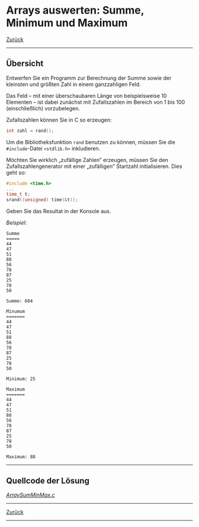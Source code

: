 # Arrays auswerten: Summe, Minimum und Maximum

[Zurück](./../Exercises.md)

---

## Übersicht

Entwerfen Sie ein Programm zur Berechnung der Summe sowie der kleinsten und größten Zahl
in einem ganzzahligen Feld.

Das Feld &ndash; mit einer überschaubaren Länge von beispielsweise 10 Elementen &ndash;
ist dabei zunächst mit Zufallszahlen im Bereich von 1 bis 100 (einschließlich) vorzubelegen.

Zufallszahlen können Sie in C so erzeugen:

```cpp
int zahl = rand();
```

Um die Bibliotheksfunktion `rand` benutzen zu können,
müssen Sie die `#include`-Datei `<stdlib.h>` inkludieren.

Möchten Sie wirklich &bdquo;zufällige Zahlen&rdquo; erzeugen,
müssen Sie den Zufallszahlengenerator mit einer &bdquo;zufälligen&rdquo; Startzahl initialisieren.
Dies geht so:

```cpp
#include <time.h>
...
time_t t;
srand((unsigned) time(&t));
```

Geben Sie das Resultat in der Konsole aus.

*Beispiel*:

```
Summe
=====
44
47
51
88
56
78
87
25
78
50

Summe: 604

Minumum
=======
44
47
51
88
56
78
87
25
78
50

Minimum: 25

Maximum
=======
44
47
51
88
56
78
87
25
78
50

Maximum: 88
```

---

## Quellcode der Lösung

[*ArraySumMinMax.c*](./ArraySumMinMax.c)<br />


---

[Zurück](./../Exercises.md)

---
